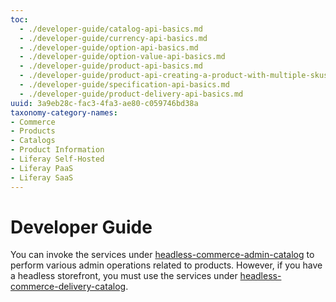 ```yaml
---
toc:
  - ./developer-guide/catalog-api-basics.md
  - ./developer-guide/currency-api-basics.md
  - ./developer-guide/option-api-basics.md
  - ./developer-guide/option-value-api-basics.md
  - ./developer-guide/product-api-basics.md
  - ./developer-guide/product-api-creating-a-product-with-multiple-skus.md
  - ./developer-guide/specification-api-basics.md
  - ./developer-guide/product-delivery-api-basics.md
uuid: 3a9eb28c-fac3-4fa3-ae80-c059746bd38a
taxonomy-category-names:
- Commerce
- Products
- Catalogs
- Product Information
- Liferay Self-Hosted
- Liferay PaaS
- Liferay SaaS
---
```


# Developer Guide

You can invoke the services under [headless-commerce-admin-catalog](http://localhost:8080/o/api?endpoint=http://localhost:8080/o/headless-commerce-admin-catalog/v1.0/openapi.json) to perform various admin operations related to products. However, if you have a headless storefront, you must use the services under [headless-commerce-delivery-catalog](http://localhost:8080/o/api?endpoint=http://localhost:8080/o/headless-commerce-delivery-catalog/v1.0/openapi.json).
